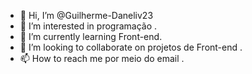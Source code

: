 - 👋 Hi, I’m @Guilherme-Daneliv23
- 👀 I’m interested in  programação .
- 🌱 I’m currently learning  Front-end.
- 💞️ I’m looking to collaborate on  projetos de Front-end .
- 📫 How to reach me  por meio do  email .

<!---
Guilherme-Daneliv23/Guilherme-Daneliv23 is a ✨ special ✨ repository because its `README.md` (this file) appears on your GitHub profile.
You can click the Preview link to take a look at your changes.
--->
